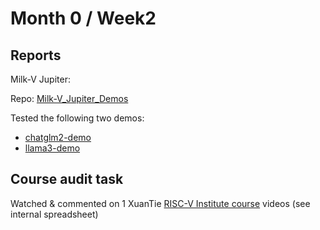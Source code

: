 # Month 0 / Week2

## Reports

Milk-V Jupiter:

Repo: [Milk-V_Jupiter_Demos](https://github.com/Sharelter/Milk-V_Jupiter_Demos)

Tested the following two demos:

- [chatglm2-demo](https://github.com/Sharelter/Milk-V_Jupiter_Demos/blob/main/chatglm2.md)
- [llama3-demo](https://github.com/Sharelter/Milk-V_Jupiter_Demos/blob/main/llama3.md)

## Course audit task

Watched & commented on 1 XuanTie [RISC-V Institute course](https://www.xrvm.cn/community/risc_v) videos (see internal spreadsheet)
